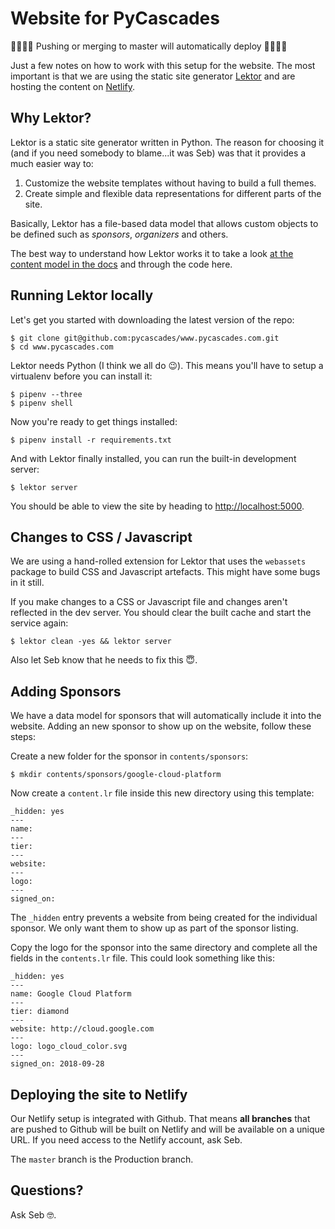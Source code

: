 # Website for PyCascades

🚨🚨🚨🚨 Pushing or merging to master will automatically deploy 🚨🚨🚨🚨

Just a few notes on how to work with this setup for the website. The most
important is that we are using the static site generator
[Lektor](https://www.getlektor.com/) and are hosting the content on
[Netlify](https://app.netlify.com/sites/2019-pycascades).

## Why Lektor?

Lektor is a static site generator written in Python. The reason for choosing it
(and if you need somebody to blame...it was Seb) was that it provides a much
easier way to:

1. Customize the website templates without having to build a full themes.
2. Create simple and flexible data representations for different parts of the site.

Basically, Lektor has a file-based data model that allows custom objects to be
defined such as *sponsors*, *organizers* and others.

The best way to understand how Lektor works it to take a look [at the content
model in the docs](https://www.getlektor.com/docs/content/) and through the code
here.


## Running Lektor locally

Let's get you started with downloading the latest version of the repo:

```
$ git clone git@github.com:pycascades/www.pycascades.com.git
$ cd www.pycascades.com
```

Lektor needs Python (I think we all do 😉). This means you'll have to setup a
virtualenv before you can install it:

```
$ pipenv --three
$ pipenv shell
```

Now you're ready to get things installed:

```
$ pipenv install -r requirements.txt
```

And with Lektor finally installed, you can run the built-in development server:

```
$ lektor server
```

You should be able to view the site by heading to
[http://localhost:5000](http://localhost:5000).


## Changes to CSS / Javascript

We are using a hand-rolled extension for Lektor that uses the `webassets` package
to build CSS and Javascript artefacts. This might have some bugs in it still.

If you make changes to a CSS or Javascript file and changes aren't reflected in
the dev server. You should clear the built cache and start the service again:

```
$ lektor clean -yes && lektor server
```

Also let Seb know that he needs to fix this 😇.


## Adding Sponsors

We have a data model for sponsors that will automatically include it into the
website. Adding an new sponsor to show up on the website, follow these steps:

Create a new folder for the sponsor in `contents/sponsors`:

```
$ mkdir contents/sponsors/google-cloud-platform
```

Now create a `content.lr` file inside this new directory using this template:

```
_hidden: yes
---
name: 
---
tier:
---
website:
---
logo:
---
signed_on:
```

The `_hidden` entry prevents a website from being created for the individual
sponsor. We only want them to show up as part of the sponsor listing.

Copy the logo for the sponsor into the same directory and complete all the
fields in the `contents.lr` file. This could look something like this:

```
_hidden: yes
---
name: Google Cloud Platform
---
tier: diamond
---
website: http://cloud.google.com
---
logo: logo_cloud_color.svg
---
signed_on: 2018-09-28
```


## Deploying the site to Netlify

Our Netlify setup is integrated with Github. That means **all branches** that
are pushed to Github will be built on Netlify and will be available on a unique
URL. If you need access to the Netlify account, ask Seb.

The `master` branch is the Production branch. 


## Questions?

Ask Seb 🤓.
